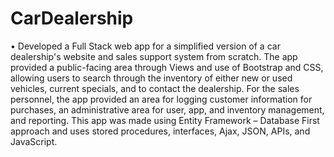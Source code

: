 # CarDealership

•	Developed a Full Stack web app for a simplified version of a car dealership's website and sales support system from scratch. The app provided a public-facing area through Views and use of Bootstrap and CSS, allowing users to search through the inventory of either new or used vehicles, current specials, and to contact the dealership. For the sales personnel, the app provided an area for logging customer information for purchases, an administrative area for user, app, and inventory management, and reporting.  This app was made using Entity Framework – Database First approach and uses stored procedures, interfaces, Ajax, JSON, APIs, and JavaScript.
